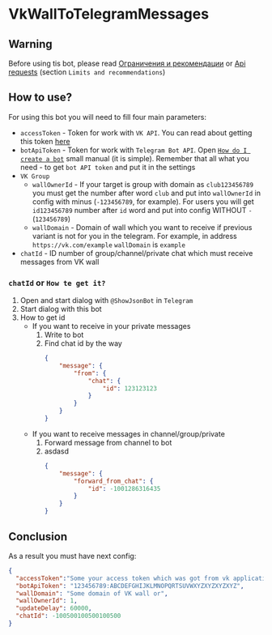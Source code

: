 # VkWallToTelegramMessages

## Warning

Before using tis bot, please read [Ограничения и рекомендации](https://vk.com/dev/api_requests?f=3.%20%D0%9E%D0%B3%D1%80%D0%B0%D0%BD%D0%B8%D1%87%D0%B5%D0%BD%D0%B8%D1%8F%20%D0%B8%20%D1%80%D0%B5%D0%BA%D0%BE%D0%BC%D0%B5%D0%BD%D0%B4%D0%B0%D1%86%D0%B8%D0%B8) or [Api requests](https://vk.com/dev/api_requests) (section `Limits and recommendations`)

## How to use?

For using this bot you will need to fill four main parameters:

* `accessToken` - Token for work with `VK API`. You can read about getting this token [here](https://vk.com/dev/access_token)
* `botApiToken` - Token for work with `Telegram Bot API`. Open [`How do I create a bot`](https://core.telegram.org/bots#3-how-do-i-create-a-bot)
small manual (it is simple). Remember that all what you need - to get `bot API token` and put it in the settings
* `VK Group`
    * `wallOwnerId` - If your target is group with domain as `club123456789` you must get the number
    after word `club` and put into `wallOwnerId` in config with minus (`-123456789`, for example). For users
    you will get `id123456789` number after `id` word and put into config WITHOUT `-` (`123456789`)
    * `wallDomain` - Domain of wall which you want to receive if previous variant
    is not for you in the telegram. For example, in address `https://vk.com/example`
`wallDomain` is `example`
* `chatId` - ID number of group/channel/private chat which must receive messages from VK wall

### `chatId` or `How te get it?`

1. Open and start dialog with `@ShowJsonBot` in `Telegram`
2. Start dialog with this bot
3. How to get id
    * If you want to receive in your private messages
        1. Write to bot
        2. Find chat id by the way
            ```json
            {
                "message": {
                    "from": {
                        "chat": {
                            "id": 123123123
                        }
                    }
                }
            }
            ```
    * If you want to receive messages in channel/group/private
        1. Forward message from channel to bot
        2. asdasd
            ```json
            {
                "message": {
                    "forward_from_chat": {
                        "id": -1001286316435
                    }
                }
            }
            ```

## Conclusion

As a result you must have next config:

```json
{
  "accessToken":"Some your access token which was got from vk application management page",
  "botApiToken": "123456789:ABCDEFGHIJKLMNOPQRTSUVWXYZXYZXYZXYZ",
  "wallDomain": "Some domain of VK wall or",
  "wallOwnerId": 1,
  "updateDelay": 60000,
  "chatId": -100500100500100500
}
```
